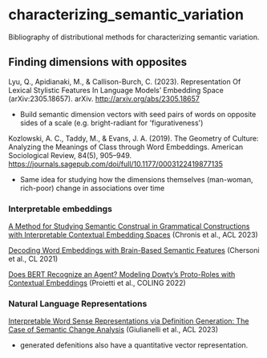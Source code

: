 # characterizing_semantic_variation

Bibliography of distributional methods for characterizing semantic variation.


## Finding dimensions with opposites

Lyu, Q., Apidianaki, M., & Callison-Burch, C. (2023). Representation Of Lexical Stylistic Features In Language Models’ Embedding Space (arXiv:2305.18657). arXiv. http://arxiv.org/abs/2305.18657

* Build semantic dimension vectors with seed pairs of words on opposite sides of a scale (e.g. bright-radiant for 'figurativeness')

Kozlowski, A. C., Taddy, M., & Evans, J. A. (2019). The Geometry of Culture: Analyzing the Meanings of Class through Word Embeddings. American Sociological Review, 84(5), 905–949. https://journals.sagepub.com/doi/full/10.1177/0003122419877135
* Same idea for studying how the dimensions themselves (man-woman, rich-poor) change in associations over time


### Interpretable embeddings

[A Method for Studying Semantic Construal in Grammatical Constructions with Interpretable Contextual Embedding Spaces](https://aclanthology.org/2023.acl-long.14) (Chronis et al., ACL 2023)

[Decoding Word Embeddings with Brain-Based Semantic Features](https://aclanthology.org/2021.cl-3.20) (Chersoni et al., CL 2021)

[Does BERT Recognize an Agent? Modeling Dowty’s Proto-Roles with Contextual Embeddings](https://aclanthology.org/2022.coling-1.360) (Proietti et al., COLING 2022)



### Natural Language Representations

[Interpretable Word Sense Representations via Definition Generation: The Case of Semantic Change Analysis](https://aclanthology.org/2023.acl-long.176) (Giulianelli et al., ACL 2023)

* generated defenitions also have a quantitative vector representation.
